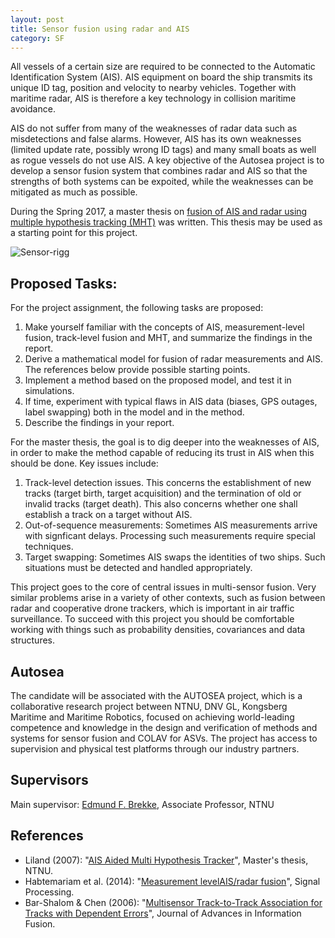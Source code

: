 ```yaml
---
layout: post
title: Sensor fusion using radar and AIS
category: SF
---
```

All vessels of a certain size are required to be connected to the Automatic Identification System (AIS). AIS equipment on board the ship transmits its unique ID tag, position and velocity to nearby vehicles. Together with maritime radar, AIS is therefore  a key technology in collision maritime avoidance.

AIS do not suffer from many of the weaknesses of radar data such as misdetections and false alarms. However, AIS has its own weaknesses (limited update rate, possibly wrong ID tags) and many small boats as well as rogue vessels do not use AIS. A key objective of the Autosea project is to develop a sensor fusion system that combines radar and AIS so that the strengths of both systems can be expoited, while the weaknesses can be mitigated as much as possible.

During the Spring 2017, a master thesis on <a href="https://brage.bibsys.no/xmlui/bitstream/handle/11250/2452107/16477_FULLTEXT.pdf?sequence=1">fusion of AIS and radar using multiple hypothesis tracking (MHT)</a> was written. This thesis may be used as a starting point for this project.

![Sensor-rigg]({{site.url}}/assets/liland-blocks.png)

## Proposed Tasks:

For the project assignment, the following tasks are proposed:

1. Make yourself familiar with the concepts of AIS, measurement-level fusion, track-level fusion and MHT, and summarize the findings in the report.
2. Derive a mathematical model for fusion of radar measurements and AIS. The references below provide possible starting points.
3. Implement a method based on the proposed model, and test it in simulations.
4. If time, experiment with typical flaws in AIS data (biases, GPS outages, label swapping)  both in the model and in the method.
4. Describe the findings in your report.

For the master thesis, the goal is to dig deeper into the weaknesses of AIS, in order to make the method capable of reducing its trust in AIS when this should be done. Key issues include:

1. Track-level detection issues. This concerns the establishment of new tracks (target birth, target acquisition) and the termination of old or invalid tracks (target death). This also concerns whether one shall establish a track on a target without AIS.
2. Out-of-sequence measurements: Sometimes AIS measurements arrive with signficant delays. Processing such measurements require special techniques.
3. Target swapping: Sometimes AIS swaps the identities of two ships. Such situations must be detected and handled appropriately.

This project goes to the core of central issues in multi-sensor fusion. Very similar problems arise in a variety of other contexts, such as fusion between radar and cooperative drone trackers, which is important in air traffic surveillance. To succeed with this project you should be comfortable working with things such as probability densities, covariances and data structures. 

## Autosea
The candidate will be associated with the AUTOSEA project, which is a collaborative research project between NTNU, DNV GL, Kongsberg Maritime and Maritime Robotics, focused on achieving world-leading competence and knowledge in the design and verification of methods and systems for sensor fusion and COLAV for ASVs. The project has access to supervision and physical test platforms through our industry partners.

## Supervisors
Main supervisor: [Edmund F. Brekke](http://www.ntnu.no/ansatte/edmundfo), Associate Professor, NTNU

## References

* Liland (2007): "<a href="https://brage.bibsys.no/xmlui/bitstream/handle/11250/2452107/16477_FULLTEXT.pdf?sequence=1">AIS Aided Multi Hypothesis Tracker</a>", Master's thesis, NTNU.
* Habtemariam et al. (2014): "<a href="https://www.sciencedirect.com/science/article/pii/S0165168414003636?via%3Dihub">Measurement levelAIS/radar fusion</a>", Signal Processing.
* Bar-Shalom & Chen (2006): "<a href="http://citeseerx.ist.psu.edu/viewdoc/download?doi=10.1.1.95.5935&rep=rep1&type=pdf">Multisensor Track-to-Track Association for Tracks with Dependent Errors</a>", Journal of Advances in Information Fusion.
